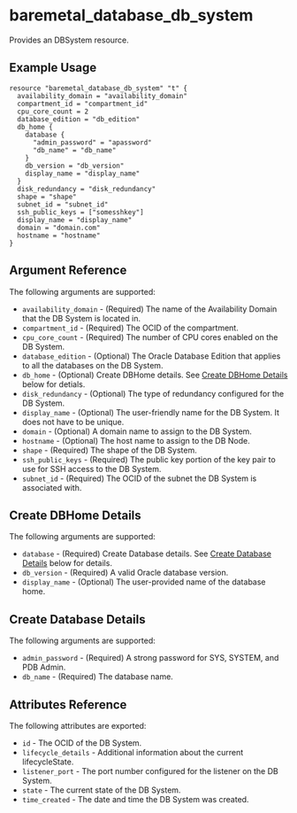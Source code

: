 # baremetal\_database\_db\_system

Provides an DBSystem resource.

## Example Usage

```
resource "baremetal_database_db_system" "t" {
  availability_domain = "availability_domain"
  compartment_id = "compartment_id"
  cpu_core_count = 2
  database_edition = "db_edition"
  db_home {
    database {
      "admin_password" = "apassword"
      "db_name" = "db_name"
    }
    db_version = "db_version"
    display_name = "display_name"
  }
  disk_redundancy = "disk_redundancy"
  shape = "shape"
  subnet_id = "subnet_id"
  ssh_public_keys = ["somesshkey"]
  display_name = "display_name"
  domain = "domain.com"
  hostname = "hostname"
}
```

## Argument Reference

The following arguments are supported:

* `availability_domain` - (Required) The name of the Availability Domain that the DB System is located in.
* `compartment_id` - (Required) The OCID of the compartment.
* `cpu_core_count` - (Required) The number of CPU cores enabled on the DB System.
* `database_edition` - (Optional) The Oracle Database Edition that applies to all the databases on the DB System.
* `db_home` - (Optional) Create DBHome details. See [Create DBHome Details](#create-dbhome-details) below for detials.
* `disk_redundancy` - (Optional) The type of redundancy configured for the DB System.
* `display_name` - (Optional) The user-friendly name for the DB System. It does not have to be unique.
* `domain` - (Optional) A domain name to assign to the DB System.
* `hostname` - (Optional) The host name to assign to the DB Node.
* `shape` - (Required) The shape of the DB System.
* `ssh_public_keys` - (Required) The public key portion of the key pair to use for SSH access to the DB System.
* `subnet_id` - (Required) The OCID of the subnet the DB System is associated with.

## Create DBHome Details

The following arguments are supported:

* `database` - (Required) Create Database details. See [Create Database Details](#create-database-details) below for details.
* `db_version` - (Required) A valid Oracle database version.
* `display_name` - (Optional) The user-provided name of the database home.

## Create Database Details

The following arguments are supported:

* `admin_password` - (Required) A strong password for SYS, SYSTEM, and PDB Admin.
* `db_name` - (Required) The database name.

## Attributes Reference

The following attributes are exported:

* `id` - The OCID of the DB System.
* `lifecycle_details` - Additional information about the current lifecycleState.
* `listener_port` - The port number configured for the listener on the DB System.
* `state` - The current state of the DB System.
* `time_created` - The date and time the DB System was created.
